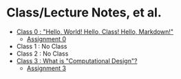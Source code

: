 # Class/Lecture Notes, et al.


* [Class 0 : "Hello, World!  Hello, Class!  Hello, Markdown!"](class0.md)
    * [Assignment 0](class0.md#assignment-0--hello-markdown)
* Class 1 : No Class
* Class 2 : No Class
* [Class 3 : What is "Computational Design"?](class3.md)
    * [Assignment 3](class3.md)
